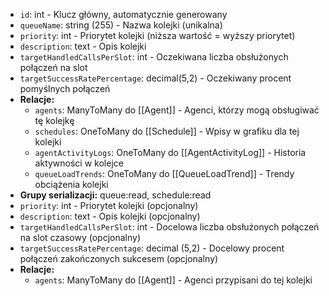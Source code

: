 - `id`: int - Klucz główny, automatycznie generowany
- `queueName`: string (255) - Nazwa kolejki (unikalna)
- `priority`: int - Priorytet kolejki (niższa wartość = wyższy priorytet)
- `description`: text - Opis kolejki
- `targetHandledCallsPerSlot`: int - Oczekiwana liczba obsłużonych połączeń na slot
- `targetSuccessRatePercentage`: decimal(5,2) - Oczekiwany procent pomyślnych połączeń
- **Relacje:**
    - `agents`: ManyToMany do [[Agent]] - Agenci, którzy mogą obsługiwać tę kolejkę
    - `schedules`: OneToMany do [[Schedule]] - Wpisy w grafiku dla tej kolejki
    - `agentActivityLogs`: OneToMany do [[AgentActivityLog]] - Historia aktywności w kolejce
    - `queueLoadTrends`: OneToMany do [[QueueLoadTrend]] - Trendy obciążenia kolejki
- **Grupy serializacji:** queue:read, schedule:read
- `priority`: int - Priorytet kolejki (opcjonalny)
- `description`: text - Opis kolejki (opcjonalny)
- `targetHandledCallsPerSlot`: int - Docelowa liczba obsłużonych połączeń na slot czasowy (opcjonalny)
- `targetSuccessRatePercentage`: decimal (5,2) - Docelowy procent połączeń zakończonych sukcesem (opcjonalny)
- **Relacje:**
    - `agents`: ManyToMany do [[Agent]] - Agenci przypisani do tej kolejki